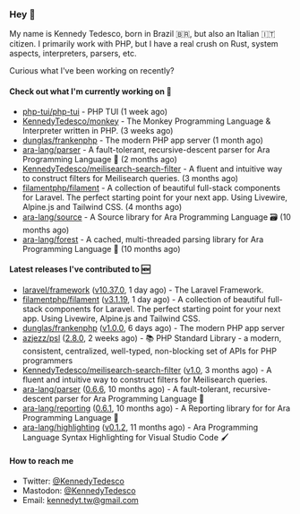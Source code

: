 ### Hey 👋

My name is Kennedy Tedesco, born in Brazil 🇧🇷, but also an Italian 🇮🇹 citizen. I primarily work with PHP, but I have a real crush on Rust, system aspects, interpreters, parsers, etc.

Curious what I've been working on recently?

#### Check out what I'm currently working on 🚀


- [php-tui/php-tui](https://github.com/php-tui/php-tui) - PHP TUI (1 week ago)
- [KennedyTedesco/monkey](https://github.com/KennedyTedesco/monkey) - The Monkey Programming Language &amp; Interpreter written in PHP. (3 weeks ago)
- [dunglas/frankenphp](https://github.com/dunglas/frankenphp) - The modern PHP app server (1 month ago)
- [ara-lang/parser](https://github.com/ara-lang/parser) - A fault-tolerant, recursive-descent parser for Ara Programming Language 🌲 (2 months ago)
- [KennedyTedesco/meilisearch-search-filter](https://github.com/KennedyTedesco/meilisearch-search-filter) - A fluent and intuitive way to construct filters for Meilisearch queries. (3 months ago)
- [filamentphp/filament](https://github.com/filamentphp/filament) - A collection of beautiful full-stack components for Laravel. The perfect starting point for your next app. Using Livewire, Alpine.js and Tailwind CSS. (4 months ago)
- [ara-lang/source](https://github.com/ara-lang/source) - A Source library for Ara Programming Language 🗃 (10 months ago)
- [ara-lang/forest](https://github.com/ara-lang/forest) - A cached, multi-threaded parsing library for Ara Programming Language 🍃 (10 months ago)

#### Latest releases I've contributed to 🆕


- [laravel/framework](https://github.com/laravel/framework) ([v10.37.0](https://github.com/laravel/framework/releases/tag/v10.37.0), 1 day ago) - The Laravel Framework.
- [filamentphp/filament](https://github.com/filamentphp/filament) ([v3.1.19](https://github.com/filamentphp/filament/releases/tag/v3.1.19), 1 day ago) - A collection of beautiful full-stack components for Laravel. The perfect starting point for your next app. Using Livewire, Alpine.js and Tailwind CSS.
- [dunglas/frankenphp](https://github.com/dunglas/frankenphp) ([v1.0.0](https://github.com/dunglas/frankenphp/releases/tag/v1.0.0), 6 days ago) - The modern PHP app server
- [azjezz/psl](https://github.com/azjezz/psl) ([2.8.0](https://github.com/azjezz/psl/releases/tag/2.8.0), 2 weeks ago) - 📚 PHP Standard Library - a modern, consistent, centralized, well-typed, non-blocking set of APIs for PHP programmers
- [KennedyTedesco/meilisearch-search-filter](https://github.com/KennedyTedesco/meilisearch-search-filter) ([v1.0](https://github.com/KennedyTedesco/meilisearch-search-filter/releases/tag/v1.0), 3 months ago) - A fluent and intuitive way to construct filters for Meilisearch queries.
- [ara-lang/parser](https://github.com/ara-lang/parser) ([0.6.6](https://github.com/ara-lang/parser/releases/tag/0.6.6), 10 months ago) - A fault-tolerant, recursive-descent parser for Ara Programming Language 🌲
- [ara-lang/reporting](https://github.com/ara-lang/reporting) ([0.6.1](https://github.com/ara-lang/reporting/releases/tag/0.6.1), 10 months ago) - A Reporting library for for Ara Programming Language 📃
- [ara-lang/highlighting](https://github.com/ara-lang/highlighting) ([v0.1.2](https://github.com/ara-lang/highlighting/releases/tag/v0.1.2), 11 months ago) - Ara Programming Language Syntax Highlighting for Visual Studio Code 🖌

#### How to reach me

- Twitter: [@KennedyTedesco](https://twitter.com/KennedyTedesco)
- Mastodon: [@KennedyTedesco](https://fosstodon.org/@KennedyTedesco)
- Email: [kennedyt.tw@gmail.com](mailto://kennedyt.tw@gmail.com)
